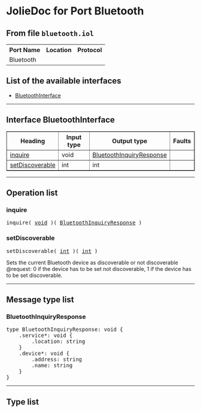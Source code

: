 <html>
<head></head><body>
<h1>JolieDoc for Port Bluetooth</h1>
<h2>From file <code>bluetooth.iol
</code></h2>
<table>
<tr>
<th>Port Name</th>
<th>Location</th>
<th>Protocol</th>
</tr>
<tr>
<td>Bluetooth</td>
<td></td>
<td></td>
</tr>
</table>
<h2>List of the available interfaces</h2>
<ul>
<li><a href="#BluetoothInterface">BluetoothInterface </a>
</ul>
<hr>
<h2 id=BluetoothInterface>Interface BluetoothInterface</h2>
<a name="BluetoothInterface"></a>
<table border="1">
<tr>
<th>Heading</th>
<th>Input type</th>
<th>Output type</th>
<th>Faults</th>
</tr>
<tr>
<td><a href="#inquire">inquire</a></td>
<td>void<br /></td>
<td><a href="#BluetoothInquiryResponse">BluetoothInquiryResponse</a><br /></td>
<td>
</td>
</tr>
<tr>
<td><a href="#setDiscoverable">setDiscoverable</a></td>
<td>int<br /></td>
<td>int<br /></td>
<td>
</td>
</tr>
</table>
<hr>
<h2>Operation list</h2>
<div class="operation-title"><a name="inquire"></a><h3 id="inquire">inquire</h3></div>
<pre>inquire( <a href="#void">void</a> )( <a href="#BluetoothInquiryResponse">BluetoothInquiryResponse</a> )
</pre>
<div class="operation-title"><a name="setDiscoverable"></a><h3 id="setDiscoverable">setDiscoverable</h3></div>
<pre>setDiscoverable( <a href="#int">int</a> )( <a href="#int">int</a> )
</pre>
<span class="opdoc"><p>Sets the current Bluetooth device as discoverable or not discoverable<br>	  @request: 0 if the device has to be set not discoverable, 1 if the device has to be set discoverable.</p></span>
<hr>
<h2>Message type list</h2>
<a name="BluetoothInquiryResponse"></a><h3 id="BluetoothInquiryResponse">BluetoothInquiryResponse</h3>
<pre lang="jolie">type BluetoothInquiryResponse: void { 
    .service*: void { 
        .location: string
    }
    .device*: void { 
        .address: string
        .name: string
    }
}</pre>
<hr>
<h2>Type list</h2>
</body>
</html>
